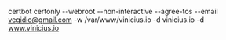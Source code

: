 certbot certonly --webroot --non-interactive --agree-tos --email vegidio@gmail.com -w /var/www/vinicius.io -d vinicius.io -d www.vinicius.io
